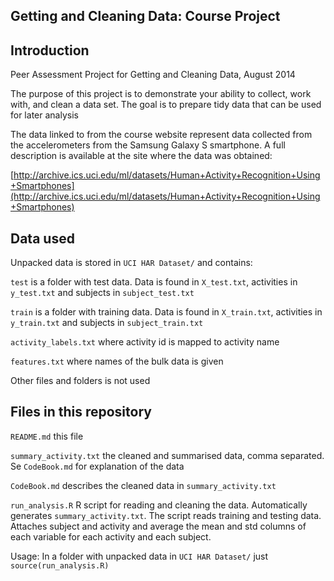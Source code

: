 ## Getting and Cleaning Data: Course Project

## Introduction

Peer Assessment Project for Getting and Cleaning Data, August 2014

The purpose of this project is to demonstrate your ability to collect, work with, and clean a data set. The goal is to prepare tidy data that can be used for later analysis

The data linked to from the course website represent data collected from the accelerometers from the Samsung Galaxy S smartphone. A full description is available at the site where the data was obtained: 

[http://archive.ics.uci.edu/ml/datasets/Human+Activity+Recognition+Using+Smartphones](http://archive.ics.uci.edu/ml/datasets/Human+Activity+Recognition+Using+Smartphones)

## Data used

Unpacked data is stored in `UCI HAR Dataset/` and contains:

`test` is a folder with test data. Data is found in `X_test.txt`, activities in `y_test.txt` and subjects in `subject_test.txt`

`train` is a folder with training data. Data is found in `X_train.txt`, activities in `y_train.txt` and subjects in `subject_train.txt`

`activity_labels.txt` where activity id is mapped to activity name

`features.txt` where names of the bulk data is given

Other files and folders is not used

## Files in this repository

`README.md` this file

`summary_activity.txt` the cleaned and summarised data, comma separated. Se `CodeBook.md` for explanation of the data

`CodeBook.md` describes the cleaned data in `summary_activity.txt`

`run_analysis.R` R script for reading and cleaning the data. Automatically generates `summary_activity.txt`. The script reads training and testing data. Attaches subject and activity and average the mean and std columns of each variable for each activity and each subject. 

Usage: In a folder with unpacked data in `UCI HAR Dataset/` just `source(run_analysis.R)`
